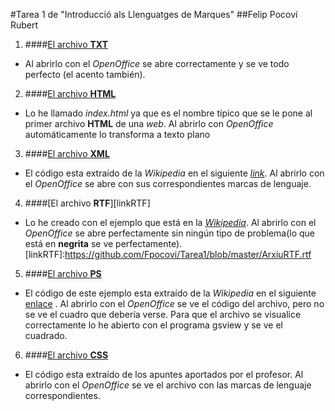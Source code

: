 #Tarea 1 de "Introducció als Llenguatges de Marques"
##Felip Pocoví Rubert

1. ####[El archivo **TXT**](https://github.com/Fpocovi/Tarea1/blob/master/ArxiuTXT.txt)
* Al abrirlo con el _OpenOffice_ se abre correctamente y se ve todo perfecto (el acento también).

2. ####[El archivo **HTML**](https://github.com/Fpocovi/Tarea1/blob/master/index.html)
* Lo he llamado _index.html_ ya que es el nombre típico que se le pone al primer archivo **HTML** de una _web_. Al abrirlo con _OpenOffice_ automáticamente lo transforma a texto plano

3. ####[El archivo **XML**](https://github.com/Fpocovi/Tarea1/blob/master/arxiuXML.xml)
* El código esta extraído de la _Wikipedia_ en el siguiente [_link_](https://es.wikipedia.org/wiki/Extensible_Markup_Language). Al abrirlo con el _OpenOffice_ se abre con sus correspondientes marcas de lenguaje.

4. ####[El archivo **RTF**][linkRTF]
* Lo he creado con el ejemplo que está en la [_Wikipedia_](https://es.wikipedia.org/wiki/Rich_Text_Format). Al abrirlo con el _OpenOffice_ se abre perfectamente sin ningún tipo de problema(lo que está en **negrita** se ve perfectamente).
[linkRTF]:https://github.com/Fpocovi/Tarea1/blob/master/ArxiuRTF.rtf

5. ####[El archivo **PS**](https://github.com/Fpocovi/Tarea1/blob/master/ArxiuPs.ps)
* El código de este ejemplo esta extraído de la _Wikipedia_ en el siguiente [enlace](https://es.wikipedia.org/wiki/PostScript) . Al abrirlo con el _OpenOffice_ se ve el código del archivo, pero no se ve el cuadro que debería verse. Para que el archivo se visualice correctamente lo he abierto con el programa gsview y se ve el cuadrado.

6. ####[El archivo **CSS**](https://github.com/Fpocovi/Tarea1/blob/master/ArxiuCSS.css)
* El código esta extraído de los apuntes aportados por el profesor. Al abrirlo con el _OpenOffice_ se ve el archivo con las marcas de lenguaje correspondientes.
